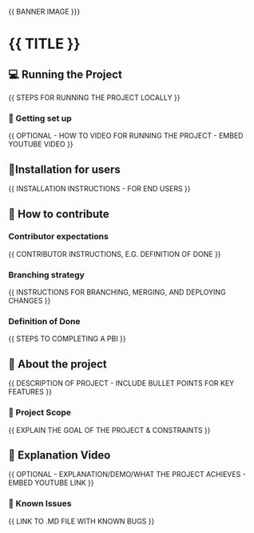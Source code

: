{{ BANNER IMAGE }}}

# {{ TITLE }}

## 💻 Running the Project
{{ STEPS FOR RUNNING THE PROJECT LOCALLY }}

### 🎥 Getting set up 
{{ OPTIONAL - HOW TO VIDEO FOR RUNNING THE PROJECT - EMBED YOUTUBE VIDEO }}

## 🤵Installation for users
{{ INSTALLATION INSTRUCTIONS - FOR END USERS }}

## 🤝 How to contribute

### Contributor expectations
{{ CONTRIBUTOR INSTRUCTIONS, E.G. DEFINITION OF DONE }}

### Branching strategy
{{ INSTRUCTIONS FOR BRANCHING, MERGING, AND DEPLOYING CHANGES }}

### Definition of Done
{{ STEPS TO COMPLETING A PBI }}

## 💼 About the project
{{ DESCRIPTION OF PROJECT - INCLUDE BULLET POINTS FOR KEY FEATURES }}

### 🔭 Project Scope
{{  EXPLAIN THE GOAL OF THE PROJECT & CONSTRAINTS }}

## 🎥 Explanation Video 
{{ OPTIONAL - EXPLANATION/DEMO/WHAT THE PROJECT ACHIEVES - EMBED YOUTUBE LINK }}

### 🐛 Known Issues
{{ LINK TO .MD FILE WITH KNOWN BUGS }}
